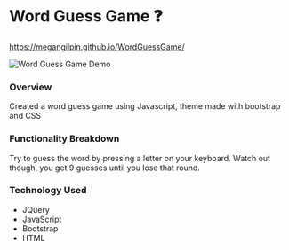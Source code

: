 # Word Guess Game :question:
 https://megangilpin.github.io/WordGuessGame/

![Word Guess Game Demo](demo/wordGuessmed.gif)

### Overview

Created a word guess game using Javascript, theme made with bootstrap and CSS

### Functionality Breakdown
Try to guess the word by pressing a letter on your keyboard. Watch out though, you get 9 guesses until you lose that round. 


### Technology Used
- JQuery
- JavaScript
- Bootstrap
- HTML